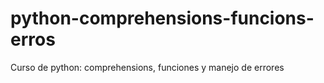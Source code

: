 # python-comprehensions-funcions-erros
Curso de python: comprehensions, funciones y manejo de errores
